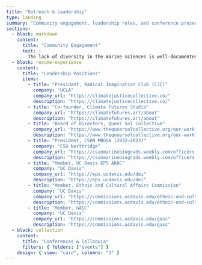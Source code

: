 ```yaml
---
title: "Outreach & Leadership"
type: landing
summary: "Community engagement, leadership roles, and conference presentations."
sections:
  - block: markdown
    content:
      title: "Community Engagement"
      text: |
        The lack of diversity in the marine sciences is well-documented. Thus, I aim to create environments and imbue a sense of diversity, equity, inclusion, justice and belonging within the academic and scientific communities I am part of. Below are my current and past leadership positions.
  - block: resume-experience
    content:
      title: "Leadership Positions"
      items:
        - title: "President, Radical Imagination Club (CJC)"
          company: "UCLA"
          company_url: "https://climatejusticecollective.co/"
          description: "https://climatejusticecollective.co/"
        - title: "Co-founder, Climate Futures Studio"
          company_url: "https://climatefutures.art/about"
          description: "https://climatefutures.art/about"
        - title: "Board of Directors, Queer Sol Collective"
          company_url: "https://www.thequeersolcollective.org/our-work"
          description: "https://www.thequeersolcollective.org/our-work"
        - title: "President, CSUN MBGSA (2022–2023)"
          company: "CSU Northridge"
          company_url: "https://csunmarinebiograds.weebly.com/officers.html"
          description: "https://csunmarinebiograds.weebly.com/officers.html"
        - title: "Member, UC Davis EPS ARAC"
          company: "UC Davis"
          company_url: "https://eps.ucdavis.edu/dei"
          description: "https://eps.ucdavis.edu/dei"
        - title: "Member, Ethnic and Cultural Affairs Commission"
          company: "UC Davis"
          company_url: "https://commissions.ucdavis.edu/ethnic-and-cultural-affairs-commission"
          description: "https://commissions.ucdavis.edu/ethnic-and-cultural-affairs-commission"
        - title: "Member, GASC"
          company: "UC Davis"
          company_url: "https://commissions.ucdavis.edu/gasc"
          description: "https://commissions.ucdavis.edu/gasc"
  - block: collection
    content:
      title: "Conferences & Colloquia"
      filters: { folders: ["events"] }
    design: { view: "card", columns: "3" }
---
```

